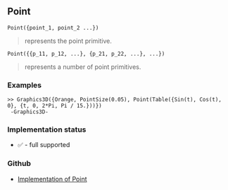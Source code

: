 ## Point

```
Point({point_1, point_2 ...})
```

> represents the point primitive.

```
Point({{p_11, p_12, ...}, {p_21, p_22, ...}, ...})
```

> represents a number of point primitives.
 
### Examples

```
>> Graphics3D({Orange, PointSize(0.05), Point(Table({Sin(t), Cos(t), 0}, {t, 0, 2*Pi, Pi / 15.}))})
 -Graphics3D-
```






### Implementation status

* &#x2705; - full supported

### Github

* [Implementation of Point](https://github.com/axkr/symja_android_library/blob/master/symja_android_library/matheclipse-core/src/main/java/org/matheclipse/core/builtin/GraphicsFunctions.java#L834) 

